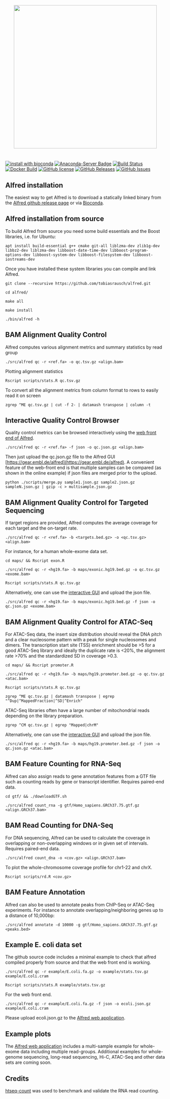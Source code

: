 <p align="center">
   <img width="450" src="https://raw.githubusercontent.com/tobiasrausch/alfred/master/alfred.png">
   <h1></h1>
</p>

[![install with bioconda](https://img.shields.io/badge/install%20with-bioconda-brightgreen.svg?style=flat-square)](http://bioconda.github.io/recipes/alfred/README.html)
[![Anaconda-Server Badge](https://anaconda.org/bioconda/alfred/badges/downloads.svg)](https://anaconda.org/bioconda/alfred)
[![Build Status](https://travis-ci.org/tobiasrausch/alfred.svg?branch=master)](https://travis-ci.org/tobiasrausch/alfred)
[![Docker Build](https://img.shields.io/docker/build/trausch/alfred.svg)](https://hub.docker.com/r/trausch/alfred/)
[![GitHub license](https://img.shields.io/badge/License-GPLv3-blue.svg)](https://raw.githubusercontent.com/tobiasrausch/alfred/master/LICENSE)
[![GitHub Releases](https://img.shields.io/github/release/tobiasrausch/alfred.svg)](https://github.com/tobiasrausch/alfred/releases)
[![GitHub Issues](https://img.shields.io/github/issues/tobiasrausch/alfred.svg)](https://github.com/tobiasrausch/alfred/issues)


Alfred installation
-------------------

The easiest way to get Alfred is to download a statically linked binary from the [Alfred github release page](https://github.com/tobiasrausch/alfred/releases/) or via [Bioconda](https://anaconda.org/bioconda/alfred).


Alfred installation from source
-------------------------------

To build Alfred from source you need some build essentials and the Boost libraries, i.e. for Ubuntu:

`apt install build-essential g++ cmake git-all liblzma-dev zlib1g-dev libbz2-dev liblzma-dev libboost-date-time-dev libboost-program-options-dev libboost-system-dev libboost-filesystem-dev libboost-iostreams-dev`

Once you have installed these system libraries you can compile and link Alfred.

`git clone --recursive https://github.com/tobiasrausch/alfred.git`

`cd alfred/`

`make all`

`make install`

`./bin/alfred -h`


BAM Alignment Quality Control
-----------------------------

Alfred computes various alignment metrics and summary statistics by read group

`./src/alfred qc -r <ref.fa> -o qc.tsv.gz <align.bam>`

Plotting alignment statistics

`Rscript scripts/stats.R qc.tsv.gz`

To convert all the alignment metrics from column format to rows to easily read it on screen

`zgrep ^ME qc.tsv.gz | cut -f 2- | datamash transpose | column -t`


Interactive Quality Control Browser
-----------------------------------

Quality control metrics can be browsed interactively using the [web front end of Alfred](https://gear.embl.de/alfred).

`./src/alfred qc -r <ref.fa> -f json -o qc.json.gz <align.bam>`

Then just upload the qc.json.gz file to the Alfred GUI [https://gear.embl.de/alfred](https://gear.embl.de/alfred). A convenient feature of the web-front end is that multiple samples can be compared (as shown in the online example) if json files are merged prior to the upload.

`python ./scripts/merge.py sample1.json.gz sample2.json.gz sampleN.json.gz | gzip -c > multisample.json.gz`


BAM Alignment Quality Control for Targeted Sequencing
-----------------------------------------------------

If target regions are provided, Alfred computes the average coverage for each target and the on-target rate.

`./src/alfred qc -r <ref.fa> -b <targets.bed.gz> -o <qc.tsv.gz> <align.bam>`

For instance, for a human whole-exome data set.

`cd maps/ && Rscript exon.R`

`./src/alfred qc -r <hg19.fa> -b maps/exonic.hg19.bed.gz -o qc.tsv.gz <exome.bam>`

`Rscript scripts/stats.R qc.tsv.gz`

Alternatively, one can use the [interactive GUI](https://gear.embl.de/alfred) and upload the json file.

`./src/alfred qc -r <hg19.fa> -b maps/exonic.hg19.bed.gz -f json -o qc.json.gz <exome.bam>`


BAM Alignment Quality Control for ATAC-Seq
------------------------------------------

For ATAC-Seq data, the insert size distribution should reveal the DNA pitch and a clear nucleosome pattern with a peak for single nucleosomes and dimers. The transcription start site (TSS) enrichment should be >5 for a good ATAC-Seq library and ideally the duplicate rate is <20%, the alignment rate >70% and the standardized SD in coverage >0.3.

`cd maps/ && Rscript promoter.R`

`./src/alfred qc -r <hg19.fa> -b maps/hg19.promoter.bed.gz -o qc.tsv.gz <atac.bam>`

`Rscript scripts/stats.R qc.tsv.gz`

`zgrep ^ME qc.tsv.gz | datamash transpose | egrep "^Dup|^MappedFraction|^SD|^Enrich"`

ATAC-Seq libraries often have a large number of mitochondrial reads depending on the library preparation.

`zgrep ^CM qc.tsv.gz | egrep "Mapped|chrM"`

Alternatively, one can use the [interactive GUI](https://gear.embl.de/alfred) and upload the json file.

`./src/alfred qc -r <hg19.fa> -b maps/hg19.promoter.bed.gz -f json -o qc.json.gz <atac.bam>`


BAM Feature Counting for RNA-Seq
--------------------------------

Alfred can also assign reads to gene annotation features from a GTF file such as counting reads by gene or transcript identifier. Requires paired-end data.

`cd gtf/ && ./downloadGTF.sh`

`./src/alfred count_rna -g gtf/Homo_sapiens.GRCh37.75.gtf.gz <align.GRCh37.bam>`


BAM Read Counting for DNA-Seq
-----------------------------

For DNA sequencing, Alfred can be used to calculate the coverage in overlapping or non-overlapping windows or in given set of intervals. Requires paired-end data.

`./src/alfred count_dna -o <cov.gz> <align.GRCh37.bam>`

To plot the whole-chromosome coverage profile for chr1-22 and chrX.

`Rscript scripts/rd.R <cov.gz>`


BAM Feature Annotation
----------------------

Alfred can also be used to annotate peaks from ChIP-Seq or ATAC-Seq experiments. For instance to annotate overlapping/neighboring genes up to a distance of 10,000bp:

`./src/alfred annotate -d 10000 -g gtf/Homo_sapiens.GRCh37.75.gtf.gz <peaks.bed>`


Example E. coli data set
------------------------

The github source code includes a minimal example to check that alfred compiled properly from source and that the web front end is working.

`./src/alfred qc -r example/E.coli.fa.gz -o example/stats.tsv.gz example/E.coli.cram`

`Rscript scripts/stats.R example/stats.tsv.gz`

For the web front end.

`./src/alfred qc -r example/E.coli.fa.gz -f json -o ecoli.json.gz example/E.coli.cram`

Please upload ecoli.json.gz to the [Alfred web application](https://gear.embl.de/alfred).


Example plots
-------------

The [Alfred web application](https://gear.embl.de/alfred) includes a multi-sample example for whole-exome data including multiple read-groups. Additional examples for whole-genome sequencing, long-read sequencing, Hi-C, ATAC-Seq and other data sets are coming soon.


Credits
-------
[htseq-count](http://htseq.readthedocs.io) was used to benchmark and validate the RNA read counting.
